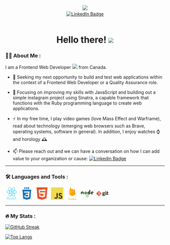 <div id="header" align="center">
  <img src="https://media.giphy.com/media/qgQUggAC3Pfv687qPC/giphy.gif" width="200"/>
</div>

<div id="badges" align="center">
  <a href="https://www.linkedin.com/in/lawrencelee7/">
    <img src="https://img.shields.io/badge/LinkedIn-blue?style=for-the-badge&logo=linkedin&logoColor=white" alt="LinkedIn Badge"/>
  </a>
</div>

<div id="counters" align="center">
  <img src="https://komarev.com/ghpvc/?username=LawrenceLCodes&style=flat-square&color=blue" alt=""/>
</div>

<h1 align="center">
  Hello there!
  <img src="https://media.giphy.com/media/hvRJCLFzcasrR4ia7z/giphy.gif" width="30px"/>
</h1>


### :man_technologist: About Me :

I am a Frontend Web Developer <img src="https://media.giphy.com/media/WUlplcMpOCEmTGBtBW/giphy.gif" width="30"> from Canada.

- :telescope: Seeking my next opportunity to build and test web applications within the context of a Frontend Web Developer or a Quality Assurance role.

- :seedling: Focusing on improving my skills with JavaScript and building out a simple instagram project using Sinatra, a capable framework that functions with the Ruby programming language to create web applications.

- :zap: In my free time, I play video games (love Mass Effect and Warframe), read about technology (emerging web browsers such as Brave, operating systems, software in general). In addition, I enjoy watches :watch: and horology :mantelpiece_clock:

- :mailbox: Please reach out and we can have a conversation on how I can add value to your organization or cause: [![Linkedin Badge](https://img.shields.io/badge/LinkedIn-blue?style=flat&logo=Linkedin&logoColor=white)](https://www.linkedin.com/in/lawrencelee7/)

---

### :hammer_and_wrench: Languages and Tools :

<div>
  <img src="https://github.com/devicons/devicon/blob/master/icons/react/react-original-wordmark.svg" title="React" alt="React" width="40" height="40"/>&nbsp;
  <img src="https://github.com/devicons/devicon/blob/master/icons/css3/css3-plain-wordmark.svg"  title="CSS3" alt="CSS" width="40" height="40"/>&nbsp;
  <img src="https://github.com/devicons/devicon/blob/master/icons/html5/html5-original.svg" title="HTML5" alt="HTML" width="40" height="40"/>&nbsp;
  <img src="https://github.com/devicons/devicon/blob/master/icons/javascript/javascript-original.svg" title="JavaScript" alt="JavaScript" width="40" height="40"/>&nbsp;
  <img src="https://github.com/devicons/devicon/blob/master/icons/firebase/firebase-plain-wordmark.svg" title="Firebase" alt="Firebase" width="40" height="40"/>&nbsp;
  <img src="https://github.com/devicons/devicon/blob/master/icons/nodejs/nodejs-original-wordmark.svg" title="NodeJS" alt="NodeJS" width="40" height="40"/>&nbsp;
  <img src="https://github.com/devicons/devicon/blob/master/icons/git/git-original-wordmark.svg" title="Git" **alt="Git" width="40" height="40"/>
</div>

---

### :fire: My Stats :
[![GitHub Streak](http://github-readme-streak-stats.herokuapp.com?user=LawrenceLCodes&theme=algolia&border_radius=5.0&mode=weekly&card_width=500)](https://git.io/streak-stats)

[![Top Langs](https://github-readme-stats.vercel.app/api/top-langs/?username=LawrenceLCodes&layout=compact&theme=algolia&show_icons=true)](https://github.com/anuraghazra/github-readme-stats)
